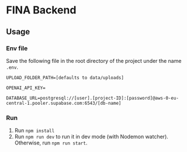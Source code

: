 # FINA Backend

## Usage
### Env file
Save the following file in the root directory of the project under the name `.env`.

```
UPLOAD_FOLDER_PATH=[defaults to data/uploads]

OPENAI_API_KEY=

DATABASE_URL=postgresql://[user].[project-ID]:[password]@aws-0-eu-central-1.pooler.supabase.com:6543/[db-name]
```

### Run
1. Run `npm install`
2. Run `npm run dev` to run it in dev mode (with Nodemon watcher). Otherwise, run `npm run start`.

